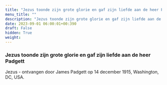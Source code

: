 ```yaml
---
title: "Jezus toonde zijn grote glorie en gaf zijn liefde aan de heer Padgett"
menu_title: ""
description: "Jezus toonde zijn grote glorie en gaf zijn liefde aan de heer Padgett"
date: 2023-09-01 06:00:01+00:390
draft: False
hidden: True
weight:
---
```

### Jezus toonde zijn grote glorie en gaf zijn liefde aan de heer Padgett

Jezus - ontvangen door James Padgett op 14 december 1915, Washington, DC, USA.
